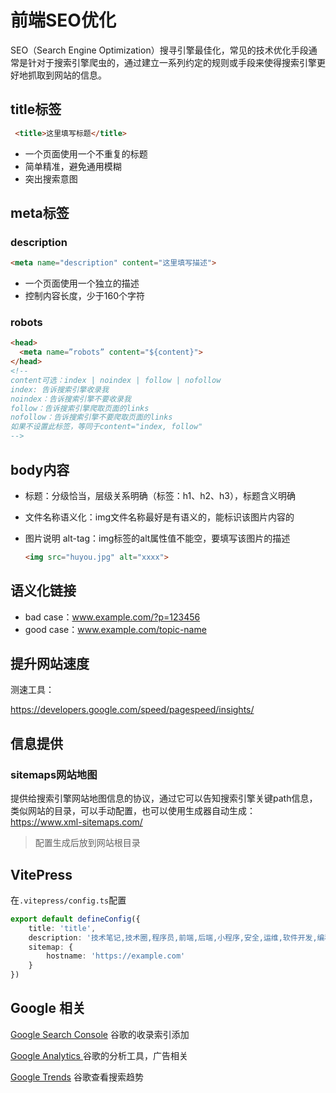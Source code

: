 # 前端SEO优化

SEO（Search Engine Optimization）搜寻引擎最佳化，常见的技术优化手段通常是针对于搜索引擎爬虫的，通过建立一系列约定的规则或手段来使得搜索引擎更好地抓取到网站的信息。

## title标签

```html
 <title>这里填写标题</title> 
```

- 一个页面使用一个不重复的标题
- 简单精准，避免通用模糊
- 突出搜索意图

## meta标签

### description

```html
<meta name="description" content="这里填写描述"> 
```

- 一个页面使用一个独立的描述
- 控制内容长度，少于160个字符

### robots

```html
<head> 
  <meta name=”robots” content="${content}"> 
</head>  
<!-- 
content可选：index | noindex | follow | nofollow
index: 告诉搜索引擎收录我 
noindex：告诉搜索引擎不要收录我 
follow：告诉搜索引擎爬取页面的links 
nofollow：告诉搜索引擎不要爬取页面的links
如果不设置此标签，等同于content="index, follow"  
--> 
```

## body内容

- 标题：分级恰当，层级关系明确（标签：h1、h2、h3），标题含义明确

- 文件名称语义化：img文件名称最好是有语义的，能标识该图片内容的

- 图片说明 alt-tag：img标签的alt属性值不能空，要填写该图片的描述

  ```html
  <img src="huyou.jpg" alt="xxxx"> 
  ```

## 语义化链接

- bad case：www.example.com/?p=123456
- good case：www.example.com/topic-name

## 提升网站速度

 测速工具：

https://developers.google.com/speed/pagespeed/insights/

## 信息提供

### sitemaps网站地图

提供给搜索引擎网站地图信息的协议，通过它可以告知搜索引擎关键path信息，类似网站的目录，可以手动配置，也可以使用生成器自动生成：https://www.xml-sitemaps.com/

> 配置生成后放到网站根目录

## VitePress

在`.vitepress/config.ts`配置

```typescript
export default defineConfig({
    title: 'title',
    description: '技术笔记,技术圈,程序员,前端,后端,小程序,安全,运维,软件开发,编程,javascript',
    sitemap: {
        hostname: 'https://example.com'
    }
})
```

## Google 相关

[Google Search Console](https://search.google.com/search-console) 谷歌的收录索引添加

[Google Analytics ](https://analytics.google.com) 谷歌的分析工具，广告相关

[Google Trends](https://trends.google.com/) 谷歌查看搜索趋势
